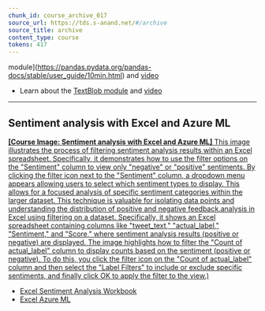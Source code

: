 ```yaml
---
chunk_id: course_archive_017
source_url: https://tds.s-anand.net/#/archive
source_title: archive
content_type: course
tokens: 417
---
```


 module](https://pandas.pydata.org/pandas-docs/stable/user_guide/10min.html) and [video](https://youtu.be/vmEHCJofslg)
- Learn about the [TextBlob module](https://textblob.readthedocs.io/en/dev/) and [video](https://youtu.be/qTyj2R-wcks)

---

## Sentiment analysis with Excel and Azure ML

[**[Course Image: Sentiment analysis with Excel and Azure ML]** This image illustrates the process of filtering sentiment analysis results within an Excel spreadsheet. Specifically, it demonstrates how to use the filter options on the "Sentiment" column to view only "negative" or "positive" sentiments. By clicking the filter icon next to the "Sentiment" column, a dropdown menu appears allowing users to select which sentiment types to display. This allows for a focused analysis of specific sentiment categories within the larger dataset. This technique is valuable for isolating data points and understanding the distribution of positive and negative feedback.analysis in Excel using filtering on a dataset. Specifically, it shows an Excel spreadsheet containing columns like "tweet_text," "actual_label," "Sentiment," and "Score," where sentiment analysis results (positive or negative) are displayed. The image highlights how to filter the "Count of actual_label" column to display counts based on the sentiment (positive or negative). To do this, you click the filter icon on the "Count of actual_label" column and then select the "Label Filters" to include or exclude specific sentiments, and finally click OK to apply the filter to the view.)](https://youtu.be/wkbYLFEBCJg)

- [Excel Sentiment Analysis Workbook](https://docs.google.com/spreadsheets/d/1ZwGixdzUClEF9L1_Ec4t9zB8Ls3-zZdu/edit#gid=1600996918)
- [Excel Azure ML](https://appsource.microsoft.com/en-us/product/office/wa104379638?tab=overview)
